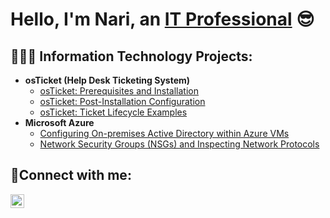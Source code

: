 <h1>Hello, I'm Nari, an <a href="linkedin.com/in/nari-garrett-9b1954199">IT Professional</a><//h1> 😎

<h2>👨🏽‍💻 Information Technology Projects:</h2>

- <b>osTicket (Help Desk Ticketing System)</b>
  - [osTicket: Prerequisites and Installation](https://github.com/nkgarrett/osticket-prereqs)
  - [osTicket: Post-Installation Configuration](https://github.com/nkgarrett/osticket-post-install-config)
  - [osTicket: Ticket Lifecycle Examples](https://github.com/nkgarrett/ticket-lifecycle)
- <b>Microsoft Azure</b>
  - [Configuring On-premises Active Directory within Azure VMs](https://github.com/nkgarrett/configure-ad)
  - [Network Security Groups (NSGs) and Inspecting Network Protocols](https://github.com/nkgarrett/azure-network-protocols)

<h2>🤳Connect with me:</h2>

[<img align="left" alt="Nari | LinkedIn" width="22px" src="https://cdn.jsdelivr.net/npm/simple-icons@v3/icons/linkedin.svg" />][linkedin]

[linkedin]: https://linkedin.com/in/nari-garrett-9b1954199
